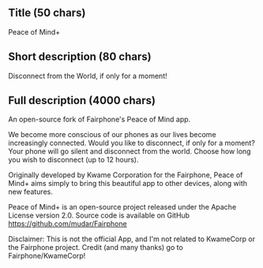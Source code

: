 ## Title (50 chars)

Peace of Mind+

## Short description (80 chars)

Disconnect from the World, if only for a moment!

## Full description (4000 chars)

An open-source fork of Fairphone's Peace of Mind app.

We become more conscious of our phones as our lives become increasingly connected. Would you like to disconnect, if only for a moment? Your phone will go silent and disconnect from the world. Choose how long you wish to disconnect (up to 12 hours).

Originally developed by Kwame Corporation for the Fairphone, Peace of Mind+ aims simply to bring this beautiful app to other devices, along with new features.

Peace of Mind+ is an open-source project released under the Apache License version 2.0. Source code is available on GitHub https://github.com/mudar/Fairphone

Disclaimer: This is not the official App, and I'm not related to KwameCorp or the Fairphone project. Credit (and many thanks) go to Fairphone/KwameCorp!
